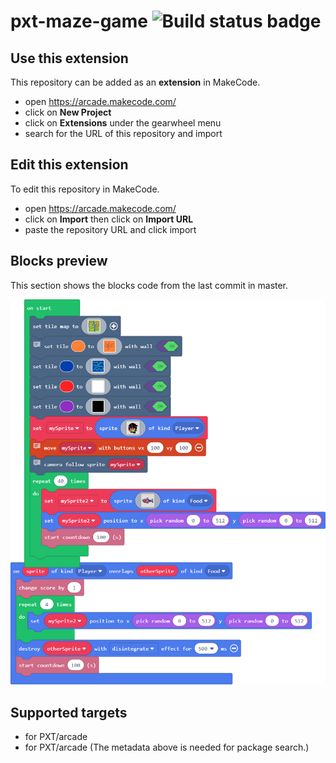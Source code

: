 # pxt-maze-game ![Build status badge](https://github.com/mo1156/pxt-maze-game/workflows/MakeCode/badge.svg)



## Use this extension

This repository can be added as an **extension** in MakeCode.

* open https://arcade.makecode.com/
* click on **New Project**
* click on **Extensions** under the gearwheel menu
* search for the URL of this repository and import

## Edit this extension

To edit this repository in MakeCode.

* open https://arcade.makecode.com/
* click on **Import** then click on **Import URL**
* paste the repository URL and click import

## Blocks preview

This section shows the blocks code from the last commit in master.

![A rendered view of the blocks](https://github.com/mo1156/pxt-maze-game/raw/master/.makecode/blocks.png)

## Supported targets

* for PXT/arcade
* for PXT/arcade
(The metadata above is needed for package search.)

